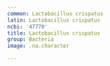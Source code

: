 ```yaml
---
common: Lactobacillus crispatus
latin: Lactobacillus crispatus
ncbi: '47770'
title: Lactobacillus crispatus
group: Bacteria
image: .na.character

---
```

